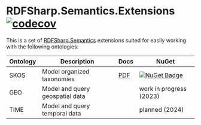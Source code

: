 # RDFSharp.Semantics.Extensions [![codecov](https://codecov.io/gh/mdesalvo/RDFSharp.Semantics.Extensions/branch/master/graph/badge.svg?token=ToNB0SAtVt)](https://codecov.io/gh/mdesalvo/RDFSharp.Semantics.Extensions)

This is a set of <a href="https://github.com/mdesalvo/RDFSharp.Semantics">RDFSharp.Semantics</a> extensions suited for easily working with the following ontologies: 


|Ontology|Description|Docs|NuGet|
|---|---|---|---|
|SKOS|Model organized taxonomies|[PDF](https://github.com/mdesalvo/RDFSharp.Semantics.Extensions/releases/download/v3.3.2/RDFSharp.Semantics.Extensions.SKOS-3.3.2.pdf)|[![NuGet Badge](https://buildstats.info/nuget/RDFSharp.Semantics.Extensions.SKOS)](https://www.nuget.org/packages/RDFSharp.Semantics.Extensions.SKOS)|
|GEO|Model and query geospatial data||work in progress (2023)|
|TIME|Model and query temporal data||planned (2024)|
